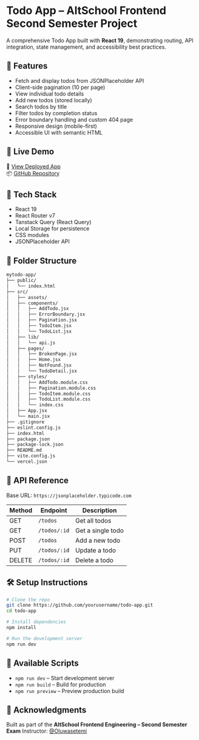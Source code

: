 # Todo App – AltSchool Frontend Second Semester Project

A comprehensive Todo App built with **React 19**, demonstrating routing, API integration, state management, and accessibility best practices.

## 🌟 Features

- Fetch and display todos from JSONPlaceholder API
- Client-side pagination (10 per page)
- View individual todo details
- Add new todos (stored locally)
- Search todos by title
- Filter todos by completion status
- Error boundary handling and custom 404 page
- Responsive design (mobile-first)
- Accessible UI with semantic HTML

## 🚀 Live Demo

🔗 [View Deployed App](https://alt-react.vercel.app/)  
📦 [GitHub Repository](https://github.com/elinah254/alt-react.git) 

## 🔧 Tech Stack

- React 19
- React Router v7
- Tanstack Query (React Query)
- Local Storage for persistence
- CSS modules
- JSONPlaceholder API

## 📁 Folder Structure
```bash
mytodo-app/
├── public/
│   └── index.html
├── src/
│   ├── assets/
│   ├── components/
│   │   ├── AddTodo.jsx
│   │   ├── ErrorBoundary.jsx
│   │   ├── Pagination.jsx
│   │   ├── TodoItem.jsx
│   │   └── TodoList.jsx
│   ├── lib/
│   │   └── api.js
│   ├── pages/
│   │   ├── BrokenPage.jsx
│   │   ├── Home.jsx
│   │   ├── NotFound.jsx
│   │   └── TodoDetail.jsx
│   ├── styles/
│   │   ├── AddTodo.module.css
│   │   ├── Pagination.module.css
│   │   ├── TodoItem.module.css
│   │   ├── TodoList.module.css
│   │   └── index.css
│   ├── App.jsx
│   └── main.jsx
├── .gitignore
├── eslint.config.js
├── index.html
├── package.json
├── package-lock.json
├── README.md
├── vite.config.js
└── vercel.json
````


## 📡 API Reference

Base URL: `https://jsonplaceholder.typicode.com`

| Method | Endpoint     | Description       |
| ------ | ------------ | ----------------- |
| GET    | `/todos`     | Get all todos     |
| GET    | `/todos/:id` | Get a single todo |
| POST   | `/todos`     | Add a new todo    |
| PUT    | `/todos/:id` | Update a todo     |
| DELETE | `/todos/:id` | Delete a todo     |

## 🛠️ Setup Instructions

```bash
# Clone the repo
git clone https://github.com/yourusername/todo-app.git
cd todo-app

# Install dependencies
npm install

# Run the development server
npm run dev
```

## 🧪 Available Scripts

* `npm run dev` – Start development server
* `npm run build` – Build for production
* `npm run preview` – Preview production build



## 🙏 Acknowledgments

Built as part of the **AltSchool Frontend Engineering – Second Semester Exam**
Instructor: [@Oluwasetemi](https://github.com/Oluwasetemi)

